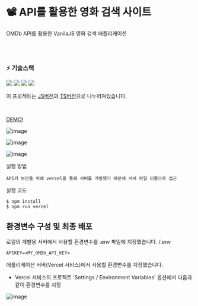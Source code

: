# 📽 API를 활용한 영화 검색 사이트 
OMDb API를 활용한 VanilaJS 영화 검색 애플리케이션

<br/>
<br/>

### ⚡ 기술스택 
<img src="https://img.shields.io/badge/vercel-000000?style=for-the-badge&logo=vercel&logoColor=white"> <img src="https://img.shields.io/badge/typescript-3178C6?style=for-the-badge&logo=typescript&logoColor=white"> <img src="https://img.shields.io/badge/javacript-F7DF1E?style=for-the-badge&logo=javacript&logoColor=white"> <img src="https://img.shields.io/badge/env-ECD53F?style=for-the-badge&logo=env&logoColor=white">

이 프로젝트는 [JS버전](https://github.com/kimdayeon37/API_Movie_VanilaJS/tree/master)과 [TS버전](https://github.com/kimdayeon37/API_Movie_VanilaJS/tree/typescript)으로 나누어져있습니다.

<br/>

[DEMO!](https://api-movie-vanila-js.vercel.app/#/)


![image](https://github.com/kimdayeon37/API_Movie_VanilaJS/assets/93921784/39c6de5c-4610-4e5e-a707-46741704bdc7)

![image](https://github.com/kimdayeon37/API_Movie_VanilaJS/assets/93921784/e2a48489-9532-47f2-bd9e-226ac398aee8)

![image](https://github.com/kimdayeon37/API_Movie_VanilaJS/assets/93921784/94a1e54b-0397-4f73-b425-b19fc9f969f2)




실행 방법
```
API키 보안을 위해 vercel을 통해 서버를 개발했기 때문에 서버 파일 이름으로 접근 
```

실행 코드
```
$ npm install
$ npm run vercel
```



## 환경변수 구성 및 최종 배포 
로컬의 개발용 서버에서 사용할 환경변수를 .env 파일에 지정했습니다.
/.env
```
APIKEY=<MY_OMDb_API_KEY>
```

애플리케이션 서버(Vercel 서비스)에서 사용할 환경변수를 지정했습니다.
- Vercel 서비스의 프로젝트 'Settings / Environment Variables' 옵션에서 다음과 같이 환경변수를 지정

![image](https://github.com/kimdayeon37/API_Movie_VanilaJS/assets/93921784/6112df5c-d890-455e-a5d4-a5a1c897c9ef)

